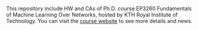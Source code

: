 This repository include HW and CAs of Ph.D. course EP3260 Fundamentals of Machine Learning Over Networks, hosted by KTH Royal Institute of Technology. You can visit the [course website](https://sites.google.com/view/mlons2023/home) to see more details and news. 
